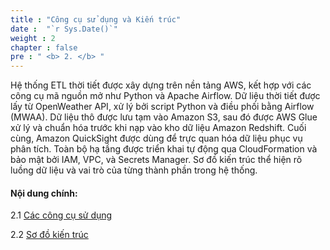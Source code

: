 ```yaml
---
title : "Công cụ sử dụng và Kiến trúc"
date :  "`r Sys.Date()`" 
weight : 2
chapter : false
pre : " <b> 2. </b> "
---
```

Hệ thống ETL thời tiết được xây dựng trên nền tảng AWS, kết hợp với các công cụ mã nguồn mở như Python và Apache Airflow. Dữ liệu thời tiết được lấy từ OpenWeather API, xử lý bởi script Python và điều phối bằng Airflow (MWAA). Dữ liệu thô được lưu tạm vào Amazon S3, sau đó được AWS Glue xử lý và chuẩn hóa trước khi nạp vào kho dữ liệu Amazon Redshift. Cuối cùng, Amazon QuickSight được dùng để trực quan hóa dữ liệu phục vụ phân tích. Toàn bộ hạ tầng được triển khai tự động qua CloudFormation và bảo mật bởi IAM, VPC, và Secrets Manager. Sơ đồ kiến trúc thể hiện rõ luồng dữ liệu và vai trò của từng thành phần trong hệ thống.

#### Nội dung chính:

2.1 [Các công cụ sử dụng](2-architecture/2.1-tools/)

2.2 [Sơ đồ kiến trúc](2-architecture/2.2-architecture/)


